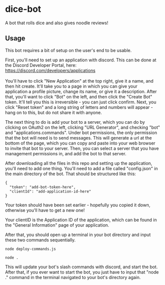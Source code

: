 # dice-bot
A bot that rolls dice and also gives noodle reviews!

## Usage
This bot requires a bit of setup on the user's end to be usable. 

First, you'll need to set up an application with discord. This can be done at the Discord Developer Portal, here: https://discord.com/developers/applications<br><br>
You'll have to click "New Application" at the top right, give it a name, and then hit create.
It'll take you to a page in which you can give your application a profile picture, change its name, or give it a description.
After that, you'll want to click "Bot" on the left, and then click the "Create Bot" token. It'll tell you this is irreversible - you can just click confirm. Next, you click "Reset token" and a long string of letters and numbers will appear - hang on to this, but do not share it with anyone. 

The next thing to do is add your bot to a server, which you can do by clicking on OAuth2 on the left, clicking "URL Generator", and checking "bot" and "applications.commands". Under bot permissions, the only permission that the bot will need is to send messages. This will generate a url at the bottom of the page, which you can copy and paste into your web browser to invite that bot to your server. Then, you can select a server that you have management permissions in, and add the bot to that server. 

After downloading all the files in this repo and setting up the application, you'll need to add one thing. You'll need to add a file called "config.json" in the main directory of the bot. That should be structured like this:

```
{
  "token": "add-bot-token-here",
  "clientId": "add-application-id-here"
}
```

Your token should have been set earlier - hopefully you copied it down, otherwise you'll have to get a new one! 

Your clientID is the Application ID of the application, which can be found in the "General Information" page of your application. 

After that, you should open up a terminal in your bot directory and input these two commands sequentially.

 ```
node deploy-commands.js

node .
```

This will update your bot's slash commands with discord, and start the bot. After that, if you ever want to start the bot, you just have to input that "node ." command in the terminal navigated to your bot's directory again. 
